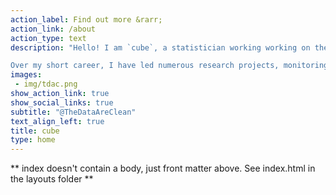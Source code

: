 ```yaml
---
action_label: Find out more &rarr;
action_link: /about
action_type: text
description: "Hello! I am `cube`, a statistician working working on the intersection of data and technology to accelerate access to information and enable data literacy through open knowledge movements.

Over my short career, I have led numerous research projects, monitoring and evaluation initiatives and build data centric digital solutions."
images:
 - img/tdac.png
show_action_link: true
show_social_links: true
subtitle: "@TheDataAreClean"
text_align_left: true
title: cube
type: home
---
```


** index doesn't contain a body, just front matter above.
See index.html in the layouts folder **

<!-- Over my previous engagements, I have been a core team member at the Bangalore chapter of [DataKind](https://www.datakind.org/), a community of volunteers providing pro-bono data science consultancy to organisation working in the social development sector. I have also worked with [StoryWeaver](https://storyweaver.org.in/), a not-for-profit publishing platform to plan and manage their analytics architecture.\n\n -->

